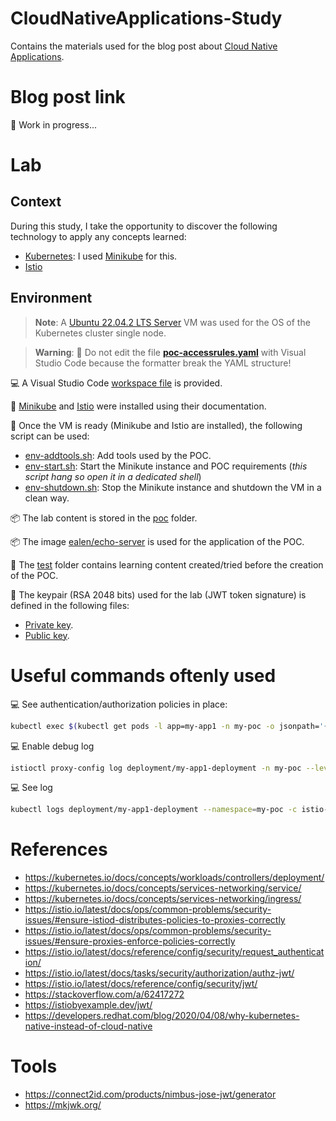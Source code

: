 # CloudNativeApplications-Study

Contains the materials used for the blog post about [Cloud Native Applications](https://aws.amazon.com/what-is/cloud-native/).

# Blog post link

🚧 Work in progress...

# Lab

## Context

During this study, I take the opportunity to discover the following technology to apply any concepts learned:

* [Kubernetes](https://kubernetes.io/): I used [Minikube](https://minikube.sigs.k8s.io/docs/) for this.
* [Istio](https://istio.io/)

## Environment

> **Note**: A [Ubuntu 22.04.2 LTS Server](https://ubuntu.com/download/server) VM was used for the OS of the Kubernetes cluster single node.

> **Warning**: 🚨 Do not edit the file **[poc-accessrules.yaml](poc/poc-accessrules.yaml)** with Visual Studio Code because the formatter break the YAML structure!

💻 A Visual Studio Code [workspace file](prj.code-workspace) is provided.

💬 [Minikube](https://minikube.sigs.k8s.io/docs/) and [Istio](https://istio.io/) were installed using their documentation.

📑 Once the VM is ready (Minikube and Istio are installed), the following script can be used:

* [env-addtools.sh](env-addtools.sh): Add tools used by the POC.
* [env-start.sh](env-start.sh): Start the Minikute instance and POC requirements (*this script hang so open it in a dedicated shell*)
* [env-shutdown.sh](env-shutdown.sh): Stop the Minikute instance and shutdown the VM in a clean way.

📦 The lab content is stored in the [poc](poc/) folder.

📦 The image [ealen/echo-server](https://hub.docker.com/r/ealen/echo-server) is used for the application of the POC.

🧪 The [test](tests/) folder contains learning content created/tried before the creation of the POC.

🔑 The keypair (RSA 2048 bits) used for the lab (JWT token signature) is defined in the following files:

* [Private key](poc/rsa-2048-private.jwks.json).
* [Public key](poc/rsa-2048-public.jwks.json).

# Useful commands oftenly used

💻 See authentication/authorization policies in place:

```bash
kubectl exec $(kubectl get pods -l app=my-app1 -n my-poc -o jsonpath='{.items[0].metadata.name}') -n my-poc -c istio-proxy -- pilot-agent request GET config_dump
```

💻 Enable debug log

```bash
istioctl proxy-config log deployment/my-app1-deployment -n my-poc --level "rbac:debug"
```

💻 See log

```bash
kubectl logs deployment/my-app1-deployment --namespace=my-poc -c istio-proxy
```

# References

* <https://kubernetes.io/docs/concepts/workloads/controllers/deployment/>
* <https://kubernetes.io/docs/concepts/services-networking/service/>
* <https://kubernetes.io/docs/concepts/services-networking/ingress/>
* <https://istio.io/latest/docs/ops/common-problems/security-issues/#ensure-istiod-distributes-policies-to-proxies-correctly>
* <https://istio.io/latest/docs/ops/common-problems/security-issues/#ensure-proxies-enforce-policies-correctly>
* <https://istio.io/latest/docs/reference/config/security/request_authentication/>
* <https://istio.io/latest/docs/tasks/security/authorization/authz-jwt/>
* <https://istio.io/latest/docs/reference/config/security/jwt/>
* <https://stackoverflow.com/a/62417272>
* <https://istiobyexample.dev/jwt/>
* <https://developers.redhat.com/blog/2020/04/08/why-kubernetes-native-instead-of-cloud-native>

# Tools

* <https://connect2id.com/products/nimbus-jose-jwt/generator>
* <https://mkjwk.org/>
